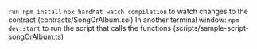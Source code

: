 `run npm install`
`npx hardhat watch compilation` to watch changes to the contract (contracts/SongOrAlbum.sol)
In another terminal window:
`npm dev:start` to run the script that calls the functions (scripts/sample-script-songOrAlbum.ts)
